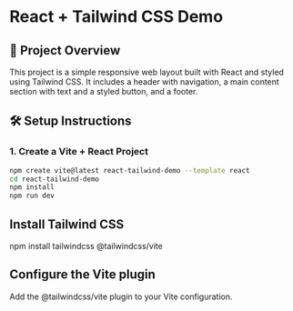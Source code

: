 # React + Tailwind CSS Demo

## 🚀 Project Overview

This project is a simple responsive web layout built with React and styled using Tailwind CSS. It includes a header with navigation, a main content section with text and a styled button, and a footer.

## 🛠️ Setup Instructions

### 1. Create a Vite + React Project

```bash
npm create vite@latest react-tailwind-demo --template react
cd react-tailwind-demo
npm install
npm run dev
```
## Install Tailwind CSS
npm install tailwindcss @tailwindcss/vite

## Configure the Vite plugin
Add the @tailwindcss/vite plugin to your Vite configuration.
